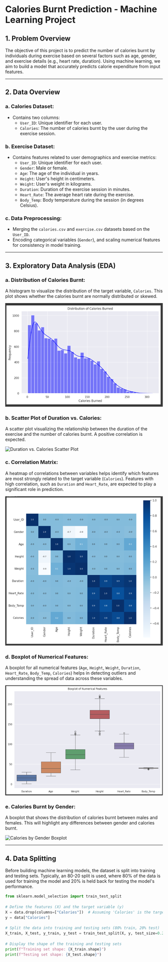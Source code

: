 # Calories Burnt Prediction - Machine Learning Project

## 1. Problem Overview
The objective of this project is to predict the number of calories burnt by individuals during exercise based on several factors such as age, gender, and exercise details (e.g., heart rate, duration). Using machine learning, we aim to build a model that accurately predicts calorie expenditure from input features.

---

## 2. Data Overview

### a. **Calories Dataset**:
- Contains two columns:
  - `User_ID`: Unique identifier for each user.
  - `Calories`: The number of calories burnt by the user during the exercise session.

### b. **Exercise Dataset**:
- Contains features related to user demographics and exercise metrics:
  - `User_ID`: Unique identifier for each user.
  - `Gender`: Male or female.
  - `Age`: The age of the individual in years.
  - `Height`: User's height in centimeters.
  - `Weight`: User's weight in kilograms.
  - `Duration`: Duration of the exercise session in minutes.
  - `Heart_Rate`: The average heart rate during the exercise.
  - `Body_Temp`: Body temperature during the session (in degrees Celsius).

### c. **Data Preprocessing**:
- Merging the `calories.csv` and `exercise.csv` datasets based on the `User_ID`.
- Encoding categorical variables (`Gender`), and scaling numerical features for consistency in model training.
  
---

## 3. Exploratory Data Analysis (EDA)

### a. **Distribution of Calories Burnt**:
A histogram to visualize the distribution of the target variable, `Calories`. This plot shows whether the calories burnt are normally distributed or skewed.

![Calories Burnt Distribution](./calories_distribution.png)

### b. **Scatter Plot of Duration vs. Calories**:
A scatter plot visualizing the relationship between the duration of the exercise and the number of calories burnt. A positive correlation is expected.

![Duration vs. Calories Scatter Plot](./duration_vs_calories.png)

### c. **Correlation Matrix**:
A heatmap of correlations between variables helps identify which features are most strongly related to the target variable (`Calories`). Features with high correlation, such as `Duration` and `Heart_Rate`, are expected to play a significant role in prediction.

![Correlation Matrix](./correlation_matrix.png)

### d. **Boxplot of Numerical Features**:
A boxplot for all numerical features (`Age`, `Height`, `Weight`, `Duration`, `Heart_Rate`, `Body_Temp`, `Calories`) helps in detecting outliers and understanding the spread of data across these variables.

![Boxplot of Numerical Features](./boxplot_numerical_features.png)

### e. **Calories Burnt by Gender**:
A boxplot that shows the distribution of calories burnt between males and females. This will highlight any differences between gender and calories burnt.

![Calories by Gender Boxplot](./calories_gender_boxplot.png)

---

## 4. Data Splitting
Before building machine learning models, the dataset is split into training and testing sets. Typically, an 80-20 split is used, where 80% of the data is used for training the model and 20% is held back for testing the model's performance.

```python
from sklearn.model_selection import train_test_split

# Define the features (X) and the target variable (y)
X = data.drop(columns=["Calories"])  # Assuming 'Calories' is the target column
y = data["Calories"]

# Split the data into training and testing sets (80% train, 20% test)
X_train, X_test, y_train, y_test = train_test_split(X, y, test_size=0.2, random_state=42)

# Display the shape of the training and testing sets
print(f"Training set shape: {X_train.shape}")
print(f"Testing set shape: {X_test.shape}")
